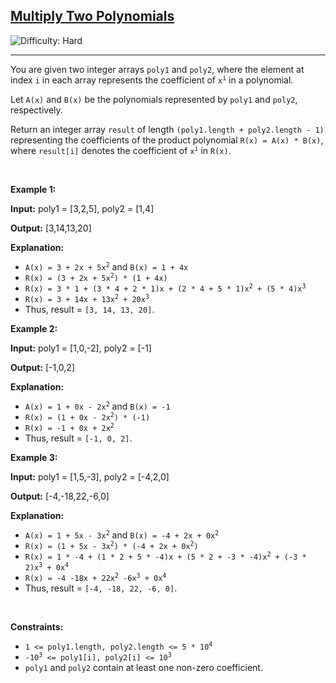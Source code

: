 <h2><a href="https://leetcode.com/problems/multiply-two-polynomials">Multiply Two Polynomials</a></h2> <img src='https://img.shields.io/badge/Difficulty-Hard-red' alt='Difficulty: Hard' /><hr><p data-end="315" data-start="119">You are given two integer arrays <code>poly1</code> and <code>poly2</code>, where the element at index <code>i</code> in each array represents the coefficient of <code>x<sup>i</sup></code> in a polynomial.</p>

<p>Let <code>A(x)</code> and <code>B(x)</code> be the polynomials represented by <code>poly1</code> and <code>poly2</code>, respectively.</p>

<p>Return an integer array <code>result</code> of length <code>(poly1.length + poly2.length - 1)</code> representing the coefficients of the product polynomial <code>R(x) = A(x) * B(x)</code>, where <code>result[i]</code> denotes the coefficient of <code>x<sup>i</sup></code> in <code>R(x)</code>.</p>

<p>&nbsp;</p>
<p><strong class="example">Example 1:</strong></p>

<div class="example-block">
<p><strong>Input:</strong> <span class="example-io">poly1 = [3,2,5], poly2 = [1,4]</span></p>

<p><strong>Output:</strong> <span class="example-io">[3,14,13,20]</span></p>

<p><strong>Explanation:</strong></p>

<ul>
	<li><code>A(x) = 3 + 2x + 5x<sup>2</sup></code> and <code>B(x) = 1 + 4x</code></li>
	<li><code>R(x) = (3 + 2x + 5x<sup>2</sup>) * (1 + 4x)</code></li>
	<li><code>R(x) = 3 * 1 + (3 * 4 + 2 * 1)x + (2 * 4 + 5 * 1)x<sup>2</sup> + (5 * 4)x<sup>3</sup></code></li>
	<li><code>R(x) = 3 + 14x + 13x<sup>2</sup> + 20x<sup>3</sup></code></li>
	<li>Thus, result = <code>[3, 14, 13, 20]</code>.</li>
</ul>
</div>

<p><strong class="example">Example 2:</strong></p>

<div class="example-block">
<p><strong>Input:</strong> <span class="example-io">poly1 = [1,0,-2], poly2 = [-1]</span></p>

<p><strong>Output:</strong> <span class="example-io">[-1,0,2]</span></p>

<p><strong>Explanation:</strong></p>

<ul>
	<li><code>A(x) = 1 + 0x - 2x<sup>2</sup></code> and <code>B(x) = -1</code></li>
	<li><code>R(x) = (1 + 0x - 2x<sup>2</sup>) * (-1)</code></li>
	<li><code>R(x) = -1 + 0x + 2x<sup>2</sup></code></li>
	<li>Thus, result = <code>[-1, 0, 2]</code>.</li>
</ul>
</div>

<p><strong class="example">Example 3:</strong></p>

<div class="example-block">
<p><strong>Input:</strong> <span class="example-io">poly1 = [1,5,-3], poly2 = [-4,2,0]</span></p>

<p><strong>Output:</strong> <span class="example-io">[-4,-18,22,-6,0]</span></p>

<p><strong>Explanation:</strong></p>

<ul>
	<li><code>A(x) = 1 + 5x - 3x<sup>2</sup></code> and <code>B(x) = -4 + 2x + 0x<sup>2</sup></code></li>
	<li><code>R(x) = (1 + 5x - 3x<sup>2</sup>) * (-4 + 2x + 0x<sup>2</sup>)</code></li>
	<li><code>R(x) = 1 * -4 + (1 * 2 + 5 * -4)x + (5 * 2 + -3 * -4)x<sup>2</sup> + (-3 * 2)x<sup>3</sup> + 0x<sup>4</sup></code></li>
	<li><code>R(x) = -4 -18x + 22x<sup>2</sup> -6x<sup>3</sup> + 0x<sup>4</sup></code></li>
	<li>Thus, result = <code>[-4, -18, 22, -6, 0]</code>.</li>
</ul>
</div>

<p>&nbsp;</p>
<p><strong>Constraints:</strong></p>

<ul>
	<li><code>1 &lt;= poly1.length, poly2.length &lt;= 5 * 10<sup>4</sup></code></li>
	<li><code>-10<sup>3</sup> &lt;= poly1[i], poly2[i] &lt;= 10<sup>3</sup></code></li>
	<li><code>poly1</code> and <code>poly2</code> contain at least one non-zero coefficient.</li>
</ul>
